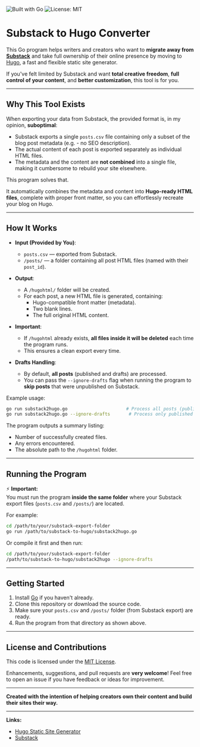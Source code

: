 ![Built with Go](https://img.shields.io/badge/Built%20with-Go-00ADD8?logo=go&logoColor=white)
![License: MIT](https://img.shields.io/badge/License-MIT-yellow.svg)

# Substack to Hugo Converter

This Go program helps writers and creators who want to **migrate away from** [**Substack**](https://substack.com) and take full ownership of their online presence by moving to [Hugo](https://gohugo.io), a fast and flexible static site generator.

If you've felt limited by Substack and want **total creative freedom**, **full control of your content**, and **better customization**, this tool is for you.

---

## Why This Tool Exists

When exporting your data from Substack, the provided format is, in my opinion, **suboptimal**:

- Substack exports a single `posts.csv` file containing only a subset of the blog post metadata (e.g. - no SEO description).
- The actual content of each post is exported separately as individual HTML files.
- The metadata and the content are **not combined** into a single file, making it cumbersome to rebuild your site elsewhere.

This program solves that.

It automatically combines the metadata and content into **Hugo-ready HTML files**, complete with proper front matter, so you can effortlessly recreate your blog on Hugo.

---

## How It Works

- **Input (Provided by You)**:

  - `posts.csv` — exported from Substack.
  - `/posts/` — a folder containing all post HTML files (named with their `post_id`).

- **Output**:

  - A `/hugohtml/` folder will be created.
  - For each post, a new HTML file is generated, containing:
    - Hugo-compatible front matter (metadata).
    - Two blank lines.
    - The full original HTML content.

- **Important**:

  - If `/hugohtml` already exists, **all files inside it will be deleted** each time the program runs.
  - This ensures a clean export every time.

- **Drafts Handling**:

  - By default, **all posts** (published and drafts) are processed.
  - You can pass the `--ignore-drafts` flag when running the program to **skip posts** that were unpublished on Substack.

Example usage:

```bash
go run substack2hugo.go                      # Process all posts (published + drafts)
go run substack2hugo.go --ignore-drafts       # Process only published posts
```

The program outputs a summary listing:

- Number of successfully created files.
- Any errors encountered.
- The absolute path to the `/hugohtml` folder.

---

## Running the Program

⚡ **Important:**\
You must run the program **inside the same folder** where your Substack export files (`posts.csv` and `/posts/`) are located.

For example:

```bash
cd /path/to/your/substack-export-folder
go run /path/to/substack-to-hugo/substack2hugo.go
```

Or compile it first and then run:

```bash
cd /path/to/your/substack-export-folder
/path/to/substack-to-hugo/substack2hugo --ignore-drafts
```

---

## Getting Started

1. Install [Go](https://go.dev/dl/) if you haven't already.
2. Clone this repository or download the source code.
3. Make sure your `posts.csv` and `/posts/` folder (from Substack export) are ready.
4. Run the program from that directory as shown above.

---

## License and Contributions

This code is licensed under the [MIT License](LICENSE).

Enhancements, suggestions, and pull requests are **very welcome**! Feel free to open an issue if you have feedback or ideas for improvement.

---

**Created with the intention of helping creators own their content and build their sites their way.**

---

**Links:**

- [Hugo Static Site Generator](https://gohugo.io)
- [Substack](https://substack.com)


